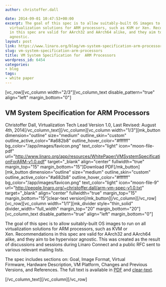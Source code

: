 ```yaml
---
author: christoffer.dall

date: 2014-09-01 10:47:53+00:00
excerpt: The goal of this spec is to allow suitably-built OS images to run on all
  virtualization solutions for ARM processors, such as KVM or Xen. Recommendations
  in this spec are valid for AArch32 and AArch64 alike, and they aim to be hypervisor
  agnostic.
layout: post
link: https://www.linaro.org/blog/vm-system-specification-arm-processors/
slug: vm-system-specification-arm-processors
title: VM System Specification for  ARM Processors
wordpress_id: 6454
categories:
- blog
tags:
- white paper
---
```


[vc_row][vc_column width="2/3"][vc_column_text disable_pattern="true" align="left" margin_bottom="0"]


## **VM System Specification for ARM Processors**


Christoffer Dall, Virtualization Tech Lead
Version 1.0, Last Revised: August 4th, 2014[/vc_column_text][/vc_column][vc_column width="1/3"][mk_button dimension="outline" size="medium" outline_skin="custom" outline_active_color="#a682b8" outline_hover_color="#ffffff" bg_color="/app/images/favicon.png" text_color="light" icon="moon-file-pdf" url="http://www.linaro.org/app/resources/WhitePaper/VMSystemSpecificationForARM-v1.0.pdf" target="_blank" align="center" fullwidth="true" margin_top="15" margin_bottom="15"]Download PDF[/mk_button][mk_button dimension="outline" size="medium" outline_skin="custom" outline_active_color="#a682b8" outline_hover_color="#ffffff" bg_color="/app/images/favicon.png" text_color="light" icon="moon-file-9" url="http://people.linaro.org/~christoffer.dall/arm-vm-spec-v1.0.txt" target="_blank" align="center" fullwidth="true" margin_top="15" margin_bottom="15"]clear-text version[/mk_button][/vc_column][/vc_row][vc_row][vc_column width="1/1"][mk_divider style="thin_solid" divider_width="full_width" margin_top="20" margin_bottom="20"][vc_column_text disable_pattern="true" align="left" margin_bottom="0"]


The goal of this spec is to allow suitably-built OS images to run on all virtualization solutions for ARM processors, such as KVM or Xen. Recommendations in this spec are valid for AArch32 and AArch64 alike, and they aim to be hypervisor agnostic. This was created as the result of discussions and sessions during Linaro Connect and a public RFC sent to various relevant mailing lists.




The spec includes sections on: Goal, Image Format, Virtual Firmware, Hardware Description, VM Platform, Changes and Previous Versions, and References. The full text is available in [PDF](http://www.linaro.org/app/resources/WhitePaper/VMSystemSpecificationForARM-v1.0.pdf) and [clear-text](http://people.linaro.org/~christoffer.dall/arm-vm-spec-v1.0.txt).


[/vc_column_text][/vc_column][/vc_row]
